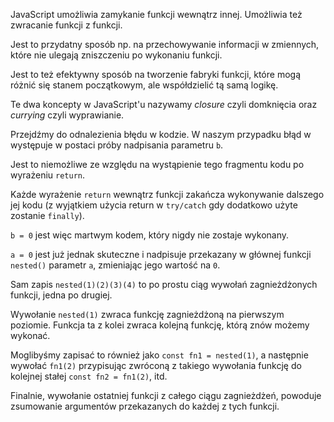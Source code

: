 JavaScript umożliwia zamykanie funkcji wewnątrz innej. Umożliwia też zwracanie funkcji z funkcji.

Jest to przydatny sposób np. na przechowywanie informacji w zmiennych, które nie ulegają zniszczeniu po wykonaniu funkcji.

Jest to też efektywny sposób na tworzenie fabryki funkcji, które mogą różnić się stanem początkowym, ale współdzielić tą samą logikę.

Te dwa koncepty w JavaScript'u nazywamy _closure_ czyli domknięcia oraz _currying_ czyli wyprawianie.

Przejdźmy do odnalezienia błędu w kodzie. W naszym przypadku błąd w występuje w postaci próby nadpisania parametru `b`.

Jest to niemożliwe ze względu na wystąpienie tego fragmentu kodu po wyrażeniu `return`.

Każde wyrażenie `return` wewnątrz funkcji zakańcza wykonywanie dalszego jej kodu (z wyjątkiem użycia return w `try/catch` gdy dodatkowo użyte zostanie `finally`).

`b = 0` jest więc martwym kodem, który nigdy nie zostaje wykonany.

`a = 0` jest już jednak skuteczne i nadpisuje przekazany w głównej funkcji `nested()` parametr `a`, zmieniając jego wartość na `0`.

Sam zapis `nested(1)(2)(3)(4)` to po prostu ciąg wywołań zagnieżdżonych funkcji, jedna po drugiej.

Wywołanie `nested(1)` zwraca funkcję zagnieżdżoną na pierwszym poziomie. Funkcja ta z kolei zwraca kolejną funkcję, którą znów możemy wykonać.

Moglibyśmy zapisać to również jako `const fn1 = nested(1)`, a następnie wywołać `fn1(2)` przypisując zwróconą z takiego wywołania funkcję do kolejnej stałej `const fn2 = fn1(2)`, itd.

Finalnie, wywołanie ostatniej funkcji z całego ciągu zagnieżdżeń, powoduje zsumowanie argumentów przekazanych do każdej z tych funkcji.
